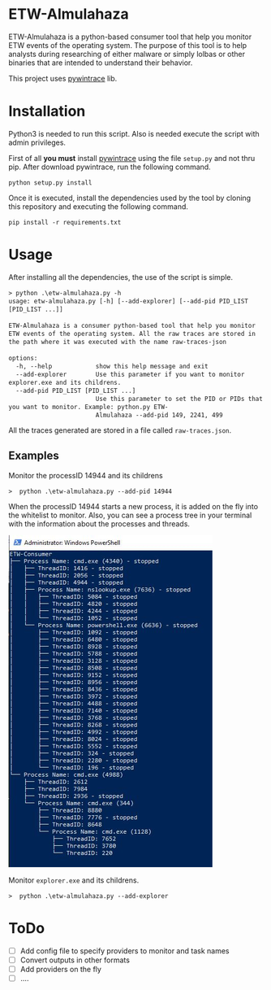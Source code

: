 # ETW-Almulahaza

ETW-Almulahaza is a python-based consumer tool that help you monitor ETW events of the operating system. The purpose of this tool is to help analysts during researching of either malware or simply lolbas or other binaries that are intended to understand their behavior. 

This project uses [pywintrace](https://github.com/fireeye/pywintrace) lib.

# Installation

Python3 is needed to run this script. Also is needed execute the script with admin privileges.

First of all **you must** install [pywintrace](https://github.com/fireeye/pywintrace) using the file `setup.py` and not thru pip. After download pywintrace, run the following command.

```
python setup.py install
```

Once it is executed, install the dependencies used by the tool by cloning this repository and executing the following command.

```
pip install -r requirements.txt
```

# Usage

After installing all the dependencies, the use of the script is simple.

```
> python .\etw-almulahaza.py -h
usage: etw-almulahaza.py [-h] [--add-explorer] [--add-pid PID_LIST [PID_LIST ...]]

ETW-Almulahaza is a consumer python-based tool that help you monitor ETW events of the operating system. All the raw traces are stored in the path where it was executed with the name raw-traces-json

options:
  -h, --help            show this help message and exit
  --add-explorer        Use this parameter if you want to monitor explorer.exe and its childrens.
  --add-pid PID_LIST [PID_LIST ...]
                        Use this parameter to set the PID or PIDs that you want to monitor. Example: python.py ETW-
                        Almulahaza --add-pid 149, 2241, 499
```

All the traces generated are stored in a file called `raw-traces.json`.

## Examples

Monitor the processID 14944 and its childrens

```
>  python .\etw-almulahaza.py --add-pid 14944
```

When the processID 14944 starts a new process, it is added on the fly into the whitelist to monitor. Also, you can see a process tree in your terminal with the information about the processes and threads.

![processtree](https://github.com/jstnk9/ETW-Almulahaza/blob/main/img/process-tree.jpg?raw=true) 


Monitor `explorer.exe` and its childrens.

```
>  python .\etw-almulahaza.py --add-explorer
```

# ToDo 
- [ ] Add config file to specify providers to monitor and task names
- [ ] Convert outputs in other formats
- [ ] Add providers on the fly
- [ ] ....

